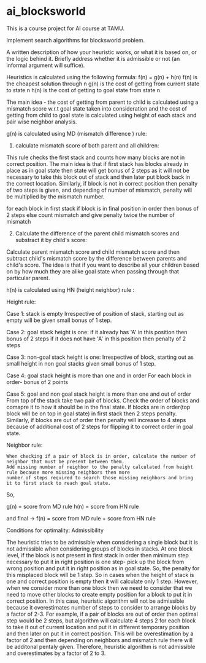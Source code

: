 # ai_blocksworld

This is a course project for AI course at TAMU.

Implement search algorithms for blocksworld problem.

A written description of how your heuristic works, or what it is based on, or the logic behind it. Briefly address whether it is admissible
or not (an informal argument will suffice).

Heuristics is calculated using the following formula:
	f(n) = g(n) + h(n)
		f(n) is the cheapest solution through n
		g(n) is the cost of getting from current state to state n
		h(n) is the cost of getting to goal state from state n

The main idea - the cost of getting from parent to child is calculated using a mismatch score w.r.t
goal state taken into consideration and  the cost of getting from child to goal state is calculated
using height of each stack and pair wise neighbor analysis.

g(n) is calculated using MD (mismatch difference ) rule:

1. calculate mismatch score of both parent and all children:

This rule checks the first stack and counts how many blocks are not in correct position.
The main idea is that if first stack has blocks already in place as in goal state then state
will get bonus of 2 steps as it will not be necessary to take this block out of stack and then
later put block  back in the correct location. Similarly, if block is not in correct position then
penalty of two steps is given, and depending of number of mismatch, penalty will be multiplied by the mismatch number.

for each block in first stack
	if block is in final position in order then bonus of 2 steps
     else count mismatch and give penalty twice the number of 	mismatch

2. Calculate the difference of the parent child mismatch scores and substract it by child's score:

Calculate parent mismatch score and child mismatch score and then subtract child's mismatch score by
the difference between parents and child's score. The idea is that if you want to describe all your
children based on by how much they are alike goal state when passing through that particular parent.


h(n) is calculated using HN (height neighbor) rule :

Height rule:

Case 1: stack is empty
	Irrespective of position of stack, starting out as empty will be given small bonus of 1 step.

Case 2: goal stack height is one:
	if it already has 'A' in this position then bonus of 2 steps
            if it does not have 'A' in this position then penalty of 2 steps

Case 3: non-goal stack height is one:
	Irrespective of block, starting out as small height in non goal stacks  given small bonus of 1 	step.

Case 4: goal stack height is more than one and in order
          For each block in order- bonus of 2 points

Case 5: goal and non goal stack height is more than one and out of order
	From top of the stack take two pair of blocks. Check the order of blocks and comapre it to how it should be in the final state.
	If blocks are in order(top block will be on top in goal state) in first stack then 2 steps penalty.
	Similarly, if blocks are out of order then penalty will increase to 4 steps because of additional cost of 2 steps
	for flipping it to correct order in goal state.


Neighbor rule:

	When checking if a pair of block is in order, calculate the number of neighbor that must be present between them.
	Add missing number of neighbor to the penalty calculated from height rule because more missing neighbors then more
	number of steps required to search those missing neighbors and bring it to first stack to reach goal state.

So,

g(n) = score from MD rule
h(n) = score from HN rule

and final →   f(n) = score from MD rule + score from HN rule

Conditions for optimality: Admissibility

The heuristic tries to be admissible when considering a single block but it is not admissible when considering groups of blocks in stacks.
At one block level, if the block is not present in first stack in order then minimum step necessary to put it in right position
is one step- pick up the block from wrong position and put it in right position as in goal state.
So, the penalty for this misplaced block will be 1 step. So in cases when the height of stack is one and
correct position is empty then it will calculate only 1 step. However, when we consider more than one block
then we need to consider that we need to move other blocks to create empty position for a block to put it in correct position.
In this case, heuristic algorithm will not be admissible because it overestimates number of steps to consider to arrange blocks
by a factor of 2-3. For example, if a pair of blocks are out of order then optimal step would be 2 steps, but algorithm will
calculate 4 steps 2 for each block to take it out of current location and put it in different temporary position and then later
on put it in correct position. This will be overestimation by a factor of 2 and then depending on neighbors and mismatch rule
there will be additonal pentaly given. Therefore, heuristic algorithm is not admissible and overestimates by a factor of 2 to 3.